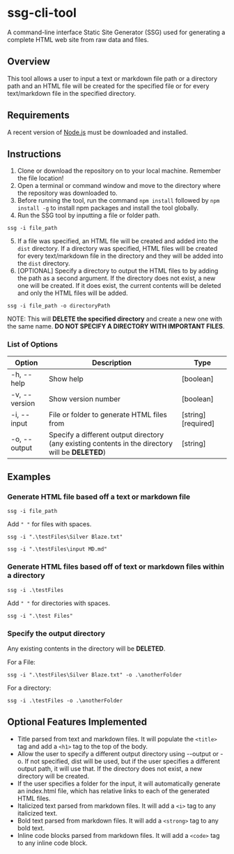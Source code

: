 # ssg-cli-tool

A command-line interface Static Site Generator (SSG) used for generating a complete HTML web site from raw data and files.

## Overview

This tool allows a user to input a text or markdown file path or a directory path and an HTML file will be created for the specified file or for every text/markdown file in the specified directory.

## Requirements

A recent version of [Node.js](https://nodejs.org/en/) must be downloaded and installed.

## Instructions

1.  Clone or download the repository on to your local machine. Remember the file location!
2.  Open a terminal or command window and move to the directory where the repository was downloaded to.
3.  Before running the tool, run the command `npm install` followed by `npm install -g` to install npm packages and install the tool globally.
4.  Run the SSG tool by inputting a file or folder path.

```
ssg -i file_path
```

5.  If a file was specified, an HTML file will be created and added into the `dist` directory. If a directory was specified, HTML files will be created for every text/markdown file in the directory and they will be added into the `dist` directory.
6.  [OPTIONAL] Specify a directory to output the HTML files to by adding the path as a second argument. If the directory does not exist, a new one will be created. If it does exist, the current contents will be deleted and only the HTML files will be added.

```
ssg -i file_path -o directoryPath
```

NOTE: This will <b>DELETE the specified directory</b> and create a new one with the same name. <b>DO NOT SPECIFY A DIRECTORY WITH IMPORTANT FILES</b>.

### List of Options

| Option        | Description                                                                                          | Type                |
| ------------- | ---------------------------------------------------------------------------------------------------- | ------------------- |
| -h, --help    | Show help                                                                                            | [boolean]           |
| -v, --version | Show version number                                                                                  | [boolean]           |
| -i, --input   | File or folder to generate HTML files from                                                           | [string] [required] |
| -o, --output  | Specify a different output directory (any existing contents in the directory will be <b>DELETED</b>) | [string]            |

## Examples

### Generate HTML file based off a text or markdown file

```
ssg -i file_path
```

Add `" "` for files with spaces.

```
ssg -i ".\testFiles\Silver Blaze.txt"
```

```
ssg -i ".\testFiles\input MD.md"
```

### Generate HTML files based off of text or markdown files within a directory

```
ssg -i .\testFiles
```

Add `" "` for directories with spaces.

```
ssg -i ".\test Files"
```

### Specify the output directory

Any existing contents in the directory will be <b>DELETED</b>.

For a File:

```
ssg -i ".\testFiles\Silver Blaze.txt" -o .\anotherFolder
```

For a directory:

```
ssg -i .\testFiles -o .\anotherFolder
```

## Optional Features Implemented

-   Title parsed from text and markdown files. It will populate the `<title>` tag and add a `<h1>` tag to the top of the body.
-   Allow the user to specify a different output directory using --output or -o. If not specified, dist will be used, but if the user specifies a different output path, it will use that. If the directory does not exist, a new directory will be created.
-   If the user specifies a folder for the input, it will automatically generate an index.html file, which has relative links to each of the generated HTML files.
-   Italicized text parsed from markdown files. It will add a `<i>` tag to any italicized text.
-   Bold text parsed from markdown files. It will add a `<strong>` tag to any bold text.
-   Inline code blocks parsed from markdown files. It will add a `<code>` tag to any inline code block.
